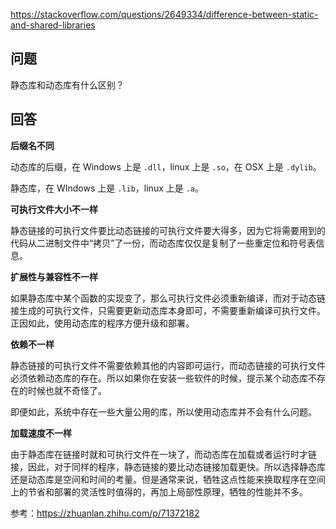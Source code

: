 <https://stackoverflow.com/questions/2649334/difference-between-static-and-shared-libraries>

## 问题

静态库和动态库有什么区别？

## 回答

**后缀名不同**

动态库的后缀，在 Windows 上是 `.dll`，linux 上是 `.so`，在 OSX 上是 `.dylib`。

静态库，在 WIndows 上是 `.lib`，linux 上是 `.a`。

**可执行文件大小不一样**

静态链接的可执行文件要比动态链接的可执行文件要大得多，因为它将需要用到的代码从二进制文件中“拷贝”了一份，而动态库仅仅是复制了一些重定位和符号表信息。

**扩展性与兼容性不一样**

如果静态库中某个函数的实现变了，那么可执行文件必须重新编译，而对于动态链接生成的可执行文件，只需要更新动态库本身即可，不需要重新编译可执行文件。正因如此，使用动态库的程序方便升级和部署。

**依赖不一样**

静态链接的可执行文件不需要依赖其他的内容即可运行，而动态链接的可执行文件必须依赖动态库的存在。所以如果你在安装一些软件的时候，提示某个动态库不存在的时候也就不奇怪了。

即便如此，系统中存在一些大量公用的库，所以使用动态库并不会有什么问题。

**加载速度不一样**

由于静态库在链接时就和可执行文件在一块了，而动态库在加载或者运行时才链接，因此，对于同样的程序，静态链接的要比动态链接加载更快。所以选择静态库还是动态库是空间和时间的考量。但是通常来说，牺牲这点性能来换取程序在空间上的节省和部署的灵活性时值得的，再加上局部性原理，牺牲的性能并不多。

参考：<https://zhuanlan.zhihu.com/p/71372182>
